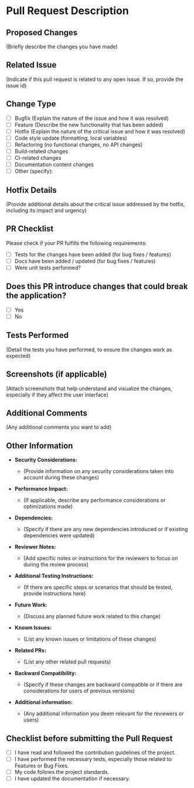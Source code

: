 # Pull Request Description

## Proposed Changes

(Briefly describe the changes you have made)

## Related Issue

(Indicate if this pull request is related to any open issue. If so, provide the issue id)

## Change Type

- [ ] Bugfix (Explain the nature of the issue and how it was resolved)
- [ ] Feature (Describe the new functionality that has been added)
- [ ] Hotfix (Explain the nature of the critical issue and how it was resolved)
- [ ] Code style update (formatting, local variables)
- [ ] Refactoring (no functional changes, no API changes)
- [ ] Build-related changes
- [ ] CI-related changes
- [ ] Documentation content changes
- [ ] Other (specify):

## Hotfix Details

(Provide additional details about the critical issue addressed by the hotfix, including its impact and urgency)

## PR Checklist

Please check if your PR fulfills the following requirements:

- [ ] Tests for the changes have been added (for bug fixes / features)
- [ ] Docs have been added / updated (for bug fixes / features)
- [ ] Were unit tests performed?

## Does this PR introduce changes that could break the application?

- [ ] Yes
- [ ] No

<!-- If this PR introduces changes that could break the application, please describe the impact and migration path for existing applications below. -->

## Tests Performed

(Detail the tests you have performed, to ensure the changes work as expected)

## Screenshots (if applicable)

(Attach screenshots that help understand and visualize the changes, especially if they affect the user interface)

## Additional Comments

(Any additional comments you want to add)

## Other Information

- **Security Considerations:**
  - (Provide information on any security considerations taken into account during these changes)

- **Performance Impact:**
  - (If applicable, describe any performance considerations or optimizations made)

- **Dependencies:**
  - (Specify if there are any new dependencies introduced or if existing dependencies were updated)

- **Reviewer Notes:**
  - (Add specific notes or instructions for the reviewers to focus on during the review process)

- **Additional Testing Instructions:**
  - (If there are specific steps or scenarios that should be tested, provide instructions here)

- **Future Work:**
  - (Discuss any planned future work related to this change)

- **Known Issues:**
  - (List any known issues or limitations of these changes)

- **Related PRs:**
  - (List any other related pull requests)

- **Backward Compatibility:**
  - (Specify if these changes are backward compatible or if there are considerations for users of previous versions)

- **Additional information:**
  - (Any additional information you deem relevant for the reviewers or users)

## Checklist before submitting the Pull Request

- [ ] I have read and followed the contribution guidelines of the project.
- [ ] I have performed the necessary tests, especially those related to Features or Bug Fixes.
- [ ] My code follows the project standards.
- [ ] I have updated the documentation if necessary.